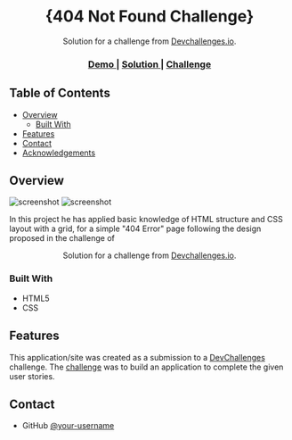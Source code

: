 <!-- Please update value in the {}  -->

<h1 align="center">{404 Not Found Challenge}</h1>

<div align="center">
   Solution for a challenge from  <a href="http://devchallenges.io" target="_blank">Devchallenges.io</a>.
</div>

<div align="center">
  <h3>
    <a href="https://{https://lennys-g.github.io/devChallenges/404-not-found-master/index.html}">
      Demo
    </a>
    <span> | </span>
    <a href="https://{https://devchallenges.io/solutions/Y1QlNkxYn5iqUusTzjbL}">
      Solution
    </a>
    <span> | </span>
    <a href="https://devchallenges.io/challenges/wBunSb7FPrIepJZAg0sY">
      Challenge
    </a>
  </h3>
</div>

<!-- TABLE OF CONTENTS -->

## Table of Contents

- [Overview](#overview)
  - [Built With](#built-with)
- [Features](#features)
- [Contact](#contact)
- [Acknowledgements](#acknowledgements)

<!-- OVERVIEW -->

## Overview

![screenshot](https://raw.githubusercontent.com/Lennys-G/devChallenges/master/404-not-found-master/screenshot/127%20-%20Full%20-%20Generic%20Laptop%20-%202022-1-13%20at%207.48.17%20P.%C2%A0M..jpg)
![screenshot](https://raw.githubusercontent.com/Lennys-G/devChallenges/master/404-not-found-master/screenshot/127%20-%20iPhone%20X%20-%202022-1-13%20at%207.44.49%20P.%C2%A0M..jpg)

In this project he has applied basic knowledge of HTML structure and CSS layout with a grid, for a simple "404 Error" page following the design proposed in the challenge of <div align="center">
   Solution for a challenge from  <a href="http://devchallenges.io" target="_blank">Devchallenges.io</a>.
</div>

### Built With

<!-- This section should list any major frameworks that you built your project using. Here are a few examples.-->

- HTML5
- CSS 

## Features

<!-- List the features of your application or follow the template. Don't share the figma file here :) -->

This application/site was created as a submission to a [DevChallenges](https://devchallenges.io/challenges) challenge. The [challenge](https://devchallenges.io/challenges/wBunSb7FPrIepJZAg0sY) was to build an application to complete the given user stories.


## Contact

- GitHub [@your-username](https://{github.com/Lennys-G})

